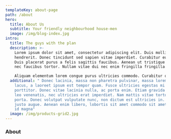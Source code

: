 ```yaml
---
templateKey: about-page
path: /about
hero:
  title: About Us
  subtitle: Your friendly neighbourhood house-men
  image: /img/blog-index.jpg
intro:
  title: The guys with the plan
  description: >-
    Lorem ipsum dolor sit amet, consectetur adipiscing elit. Duis mollis aliquet
    hendrerit. Donec tincidunt sed sapien vitae imperdiet. Curabitur eu leo ex.
    Duis placerat purus a felis sagittis faucibus. Aenean ut tristique purus,
    nec faucibus tortor. Nullam vitae dui nec enim fringilla fringilla. 

    Aliquam elementum lorem congue purus ultricies commodo. Curabitur odio orci, vulputate id faucibus id, vulputate eget velit.
  additional: " Donec lacinia, massa non pharetra pulvinar, massa lorem faucibus
    lacus, a laoreet ipsum est tempor quam. Fusce ultricies egestas mi sit amet
    porttitor. Donec vitae lacinia nulla, ac porta enim. Etiam gravida est ac
    leo venenatis, nec ultricies erat imperdiet. Nam mattis vitae tortor ac
    porta. Donec volutpat vulputate nunc, non dictum est ultricies in. Sed at
    justo augue. Aenean enim libero, lobortis sit amet commodo sit amet, semper
    id magna"
  image: /img/products-grid2.jpg
---
```


### About
